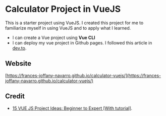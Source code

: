 # Calculator Project in VueJS
This is a starter project using VueJS. I created this project for me to familiarize myself in using VueJS and to apply what I learned.


- I can create a Vue project using **Vue CLI**
- I can deploy my vue project in Github pages. I followed this article in [dev.to](https://dev.to/rolanddoda/deploy-to-github-pages-like-a-pro-with-github-actions-4hdg).

## Website
[https://frances-joffany-navarro.github.io/calculator-vuejs/](https://frances-joffany-navarro.github.io/calculator-vuejs/)

## Credit
- [15 VUE JS Project Ideas: Beginner to Expert [With tutorial]](https://nerdjfpb.medium.com/15-vue-js-project-ideas-beginner-to-expert-with-tutorial-9a315d184a91).
